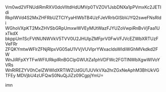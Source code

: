 Vm0wd2VFNUdiRmRXV0doVlltdHdUMVp0TVZOV1JsbDNXa1pPVmxKc2JETldi
RkpIWVd4S2MxZHFRbUZTClYyaHlWbTB4UzFJeVRrbGlSbVJYQ2sweFNsRldi
WGhoVXpKT2MxZHVSbGRpUmxwWVEyMUtWazFJYUZoVwpiRnBvVjFaa1UxTkdX
bkppUm1ScFVtNUNWVkV5TVV0U2JHUlpZMFprV0FwVFJVcEZWbXRTUzFVeFRr
ZFQKYmtwWFlrZFNjRlpxVG05aU1VVjVUVlprYWxacldsWldiWGhMVkdkd2FW
WnJiRFpXYTFwWFlURkplRnBGClpGWUtZa1phVDFWc2FGTlNWbXgwWlVoYVRs
WnRlREZYV0hCelZWWldXRTlWZUdGU1JUVkVXa2hrZGxNeAphM3BhUkVGTFEy
MDVjbU4zUFQwS0NuQjJiZz09CgpjYmU=

imn